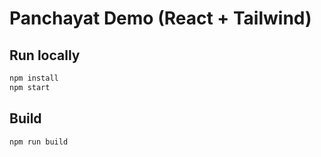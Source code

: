 # Panchayat Demo (React + Tailwind)

## Run locally
```bash
npm install
npm start
```

## Build
```bash
npm run build
```

